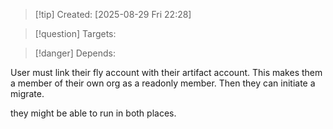 
>[!tip] Created: [2025-08-29 Fri 22:28]

>[!question] Targets: 

>[!danger] Depends: 

User must link their fly account with their artifact account.
This makes them a member of their own org as a readonly member.
Then they can initiate a migrate.

they might be able to run in both places.